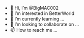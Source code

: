 - 👋 Hi, I’m @BigMAC002
- 👀 I’m interested in BetterWorld
- 🌱 I’m currently learning ...
- 💞️ I’m looking to collaborate on ...
- 📫 How to reach me ...

<!---
BigMAC002/BigMAC002 is a ✨ special ✨ repository because its `README.md` (this file) appears on your GitHub profile.
You can click the Preview link to take a look at your changes.
--->
